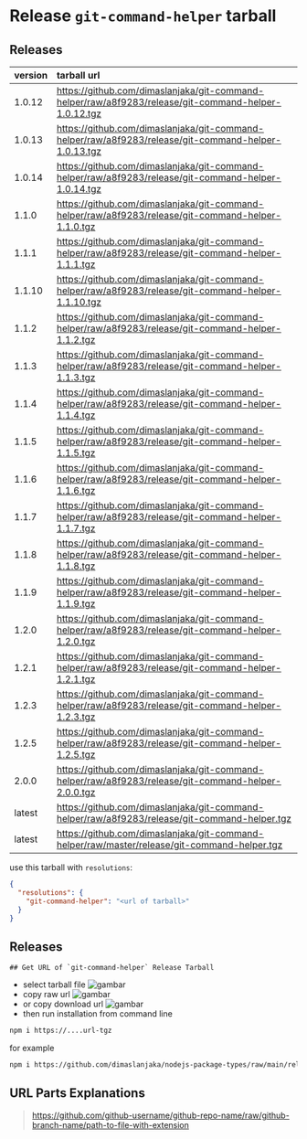 # Release `git-command-helper` tarball
## Releases
| version | tarball url |
| :--- | :--- |
| 1.0.12 | https://github.com/dimaslanjaka/git-command-helper/raw/a8f9283/release/git-command-helper-1.0.12.tgz |
| 1.0.13 | https://github.com/dimaslanjaka/git-command-helper/raw/a8f9283/release/git-command-helper-1.0.13.tgz |
| 1.0.14 | https://github.com/dimaslanjaka/git-command-helper/raw/a8f9283/release/git-command-helper-1.0.14.tgz |
| 1.1.0 | https://github.com/dimaslanjaka/git-command-helper/raw/a8f9283/release/git-command-helper-1.1.0.tgz |
| 1.1.1 | https://github.com/dimaslanjaka/git-command-helper/raw/a8f9283/release/git-command-helper-1.1.1.tgz |
| 1.1.10 | https://github.com/dimaslanjaka/git-command-helper/raw/a8f9283/release/git-command-helper-1.1.10.tgz |
| 1.1.2 | https://github.com/dimaslanjaka/git-command-helper/raw/a8f9283/release/git-command-helper-1.1.2.tgz |
| 1.1.3 | https://github.com/dimaslanjaka/git-command-helper/raw/a8f9283/release/git-command-helper-1.1.3.tgz |
| 1.1.4 | https://github.com/dimaslanjaka/git-command-helper/raw/a8f9283/release/git-command-helper-1.1.4.tgz |
| 1.1.5 | https://github.com/dimaslanjaka/git-command-helper/raw/a8f9283/release/git-command-helper-1.1.5.tgz |
| 1.1.6 | https://github.com/dimaslanjaka/git-command-helper/raw/a8f9283/release/git-command-helper-1.1.6.tgz |
| 1.1.7 | https://github.com/dimaslanjaka/git-command-helper/raw/a8f9283/release/git-command-helper-1.1.7.tgz |
| 1.1.8 | https://github.com/dimaslanjaka/git-command-helper/raw/a8f9283/release/git-command-helper-1.1.8.tgz |
| 1.1.9 | https://github.com/dimaslanjaka/git-command-helper/raw/a8f9283/release/git-command-helper-1.1.9.tgz |
| 1.2.0 | https://github.com/dimaslanjaka/git-command-helper/raw/a8f9283/release/git-command-helper-1.2.0.tgz |
| 1.2.1 | https://github.com/dimaslanjaka/git-command-helper/raw/a8f9283/release/git-command-helper-1.2.1.tgz |
| 1.2.3 | https://github.com/dimaslanjaka/git-command-helper/raw/a8f9283/release/git-command-helper-1.2.3.tgz |
| 1.2.5 | https://github.com/dimaslanjaka/git-command-helper/raw/a8f9283/release/git-command-helper-1.2.5.tgz |
| 2.0.0 | https://github.com/dimaslanjaka/git-command-helper/raw/a8f9283/release/git-command-helper-2.0.0.tgz |
| latest | https://github.com/dimaslanjaka/git-command-helper/raw/a8f9283/release/git-command-helper.tgz |
| latest | https://github.com/dimaslanjaka/git-command-helper/raw/master/release/git-command-helper.tgz |

use this tarball with `resolutions`:
```json
{
  "resolutions": {
    "git-command-helper": "<url of tarball>"
  }
}
```

## Releases

    ## Get URL of `git-command-helper` Release Tarball
- select tarball file
![gambar](https://user-images.githubusercontent.com/12471057/203216375-8af4b5d9-00c2-40fb-8d3d-d220beaabd46.png)
- copy raw url
![gambar](https://user-images.githubusercontent.com/12471057/203216508-7590cbb9-a1ce-47d6-96ca-8d82149f0762.png)
- or copy download url
![gambar](https://user-images.githubusercontent.com/12471057/203216541-3807d2c3-5213-49f3-b93d-c626dbae3b2e.png)
- then run installation from command line
```bash
npm i https://....url-tgz
```
for example
```bash
npm i https://github.com/dimaslanjaka/nodejs-package-types/raw/main/release/nodejs-package-types.tgz
```

## URL Parts Explanations
> https://github.com/github-username/github-repo-name/raw/github-branch-name/path-to-file-with-extension